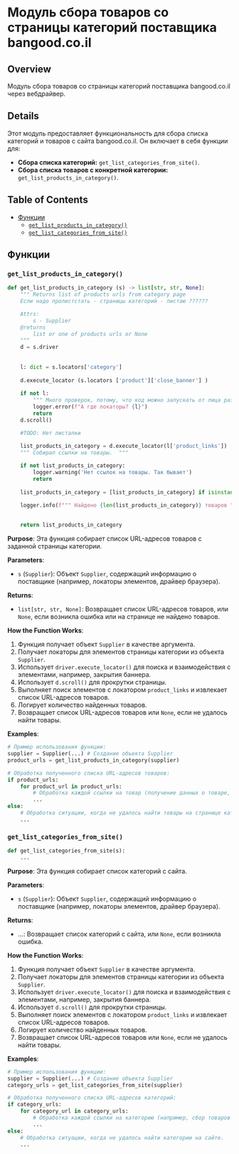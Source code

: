# Модуль сбора товаров со страницы категорий поставщика bangood.co.il

## Overview

Модуль сбора товаров со страницы категорий поставщика bangood.co.il через вебдрайвер. 

## Details

Этот модуль предоставляет функциональность для сбора списка категорий и товаров с сайта bangood.co.il. Он включает в себя функции для:

- **Сбора списка категорий:** `get_list_categories_from_site()`.
- **Сбора списка товаров с конкретной категории:** `get_list_products_in_category()`.

## Table of Contents

- [Функции](#функции)
    - [`get_list_products_in_category()`](#get_list_products_in_category)
    - [`get_list_categories_from_site()`](#get_list_categories_from_site)

## Функции

### `get_list_products_in_category()`

```python
def get_list_products_in_category (s) -> list[str, str, None]:    
    """ Returns list of products urls from category page
    Если надо пролистстать - страницы категорий - листаю ??????

    Attrs:
        s - Supplier
    @returns
        list or one of products urls or None
    """
    d = s.driver
    
    
    l: dict = s.locators['category']
    
    d.execute_locator (s.locators ['product']['close_banner'] )
    
    if not l:
        """ Много проверок, потому, что код можно запускать от лица разных ихполнителей: Supplier, Product, Scenario """
        logger.error(f"А где локаторы? {l}")
        return
    d.scroll()

    #TODO: Нет листалки

    list_products_in_category = d.execute_locator(l['product_links'])
    """ Собирал ссылки на товары.  """
    
    if not list_products_in_category:
        logger.warning('Нет ссылок на товары. Так бывает')
        return
    
    list_products_in_category = [list_products_in_category] if isinstance(list_products_in_category, str) else list_products_in_category

    logger.info(f""" Найдено {len(list_products_in_category)} товаров """)
    
    
    return list_products_in_category
```

**Purpose**: Эта функция собирает список URL-адресов товаров с заданной страницы категории.

**Parameters**:

- `s` (`Supplier`): Объект `Supplier`, содержащий информацию о поставщике (например, локаторы элементов, драйвер браузера).

**Returns**:

- `list[str, str, None]`: Возвращает список URL-адресов товаров, или `None`, если возникла ошибка или на странице не найдено товаров.

**How the Function Works**:

1. Функция получает объект `Supplier` в качестве аргумента.
2. Получает локаторы для элементов страницы категории из объекта `Supplier`.
3. Использует `driver.execute_locator()` для поиска и взаимодействия с элементами, например, закрытия баннера.
4. Использует `d.scroll()` для прокрутки страницы.
5. Выполняет поиск элементов с локатором `product_links` и извлекает список URL-адресов товаров.
6. Логирует количество найденных товаров.
7. Возвращает список URL-адресов товаров или `None`, если не удалось найти товары.

**Examples**:

```python
# Пример использования функции:
supplier = Supplier(...) # Создание объекта Supplier
product_urls = get_list_products_in_category(supplier)

# Обработка полученного списка URL-адресов товаров:
if product_urls:
    for product_url in product_urls:
        # Обработка каждой ссылки на товар (получение данных о товаре, сохранение информации)
        ...
else:
    # Обработка ситуации, когда не удалось найти товары на странице категории.
    ...
```

### `get_list_categories_from_site()`

```python
def get_list_categories_from_site(s):
    ...
```

**Purpose**:  Эта функция собирает список категорий с сайта.

**Parameters**:

- `s` (`Supplier`): Объект `Supplier`, содержащий информацию о поставщике (например, локаторы элементов, драйвер браузера).

**Returns**:

- ...:  Возвращает список категорий с сайта, или `None`, если возникла ошибка.

**How the Function Works**:

1. Функция получает объект `Supplier` в качестве аргумента.
2. Получает локаторы для элементов страницы категории из объекта `Supplier`.
3. Использует `driver.execute_locator()` для поиска и взаимодействия с элементами, например, закрытия баннера.
4. Использует `d.scroll()` для прокрутки страницы.
5. Выполняет поиск элементов с локатором `product_links` и извлекает список URL-адресов товаров.
6. Логирует количество найденных товаров.
7. Возвращает список URL-адресов товаров или `None`, если не удалось найти товары.

**Examples**:

```python
# Пример использования функции:
supplier = Supplier(...) # Создание объекта Supplier
category_urls = get_list_categories_from_site(supplier)

# Обработка полученного списка URL-адресов категорий:
if category_urls:
    for category_url in category_urls:
        # Обработка каждой ссылки на категорию (например, сбор товаров с этой категории)
        ...
else:
    # Обработка ситуации, когда не удалось найти категории на сайте.
    ...
```